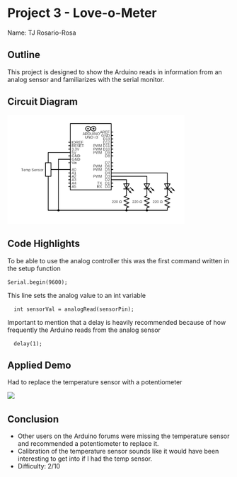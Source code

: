 # Project 3 - Love-o-Meter

Name: TJ Rosario-Rosa
<!--
        Due:
 Start time: 
   End time:
    Elapsed:
-->

## Outline
<!-- Summarize the project in a clear, concise few sentences. -->
This project is designed to show the Arduino reads in information from an analog sensor and familiarizes with the serial monitor.


## Circuit Diagram
<!-- https://www.circuit-diagram.org/editor/ -->
<img src="3circuit.png" width="400">



## Code Highlights
<!-- Post and document important code here -->
To be able to use the analog controller this was the first command written in the setup function
```arduino
Serial.begin(9600);
```
This line sets the analog value to an int variable
```arduino
  int sensorVal = analogRead(sensorPin);
```
Important to mention that a delay is heavily recommended because of how frequently the Arduino reads from the analog sensor
```arduino
  delay(1);
```


## Applied Demo
<!-- Upload pictures that show that the project has worked -->
Had to replace the temperature sensor with a potentiometer

<img src="love.gif" width="400">


## Conclusion 
<!-- What went wrong/right? What can you do to make this better? How difficult did you find this project? -->
 - Other users on the Arduino forums were missing the temperature sensor and recommended a potentiometer to replace it.
 - Calibration of the temperature sensor sounds like it would have been interesting to get into if I had the temp sensor.
 - Difficulty: 2/10

